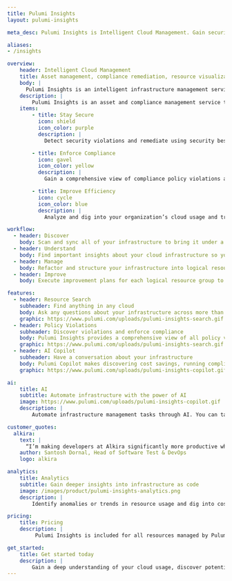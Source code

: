 ```yaml
---
title: Pulumi Insights
layout: pulumi-insights

meta_desc: Pulumi Insights is Intelligent Cloud Management. Gain security, compliance, and cost insights into your cloud, and automatically remediate issues.

aliases:
- /insights

overview:
    header: Intelligent Cloud Management
    title: Asset management, compliance remediation, resource visualizations, and AI insights over the cloud
    body: |
      Pulumi Insights is an intelligent infrastructure management service to discover, understand, manage, and improve any cloud infrastructure, including resources not provisioned by Pulumi IaC such as AWS CloudFormation, Microsoft ARM, HashiCorp Terraform, or even manually. Insights improves security, compliance, and efficiency through AI-powered asset and compliance management. 
    description: |
        Pulumi Insights is an asset and compliance management service that gives search, compliance remediation, resource visualizations, and AI insights over any infrastructure, including resources not provisioned by Pulumi IaC such as AWS CloudFormation, Microsoft ARM, HashiCorp Terraform, or even manually.
    items:
        - title: Stay Secure
          icon: shield
          icon_color: purple
          description: |
            Detect security violations and remediate using security best practices.  

        - title: Enforce Compliance
          icon: gavel
          icon_color: yellow
          description: |
            Gain a comprehensive view of compliance policy violations across your organization and automate remediation. 

        - title: Improve Efficiency
          icon: cycle
          icon_color: blue
          description: |
            Analyze and dig into your organization’s cloud usage and trends to optimize costs and improve productivity. 

workflow:
  - header: Discover
    body: Scan and sync all of your infrastructure to bring it under a single pane of glass, so you can understand the structure and status of your cloud footprint. 
  - header: Understand
    body: Find important insights about your cloud infrastructure so you can reach your business objectives faster. 
  - header: Manage
    body: Refactor and structure your infrastructure into logical resource groups that map key insights with business needs. 
  - header: Improve
    body: Execute improvement plans for each logical resource group to support business priorities. 

features:
  - header: Resource Search
    subheader: Find anything in any cloud
    body: Ask any questions about your infrastructure across more than 100 clouds, using either structured search queries or natural language prompts. Search helps you find that needle in the haystack – locating a single resource across many clouds and environments – as well as running sophisticated queries such as tracking down untagged or expensive resources across the whole organization.
    graphic: https://www.pulumi.com/uploads/pulumi-insights-search.gif
  - header: Policy Violations
    subheader: Discover violations and enforce compliance
    body: Pulumi Insights provides a comprehensive view of all policy violations across your organization, helping you maintain visibility and control over your infrastructure.
    graphic: https://www.pulumi.com/uploads/pulumi-insights-search.gif
  - header: AI Copilot
    subheader: Have a conversation about your infrastructure
    body: Pulumi Copilot makes discovering cost savings, running compliance checks, and debugging deployments across your Kubernetes resources as easy as typing a question. 
    graphic: https://www.pulumi.com/uploads/pulumi-insights-copilot.gif

ai:
    title: AI
    subtitle: Automate infrastructure with the power of AI
    image: https://www.pulumi.com/uploads/pulumi-insights-copilot.gif
    description: |
        Automate infrastructure management tasks through AI. You can tap into the Pulumi Copilot's deep understanding of your user and organization context to gain visibility into your team's activity, discover cost saving opportunities, get compliant, and debug cloud failures. 

customer_quotes:
  alkira:
    text: |
      “I’m making developers at Alkira significantly more productive while also making my job easier using Pulumi’s IaC platform and features like Pulumi Insights and Deployments. I can get developers using IaC immediately with Pulumi Deployments and its GitHub integration, while Pulumi Insights makes it really easy to find idle developer environments that need to be shut down, which reduces our cloud costs.”
    author: Santosh Dornal, Head of Software Test & DevOps
    logo: alkira

analytics:
    title: Analytics
    subtitle: Gain deeper insights into infrastructure as code
    image: /images/product/pulumi-insights-analytics.png
    description: |
        Identify anomalies or trends in resource usage and dig into cost, security, and [compliance](/compliance/) concerns. You can programmatically query a REST API to add automation around search results or to integrate with internal platforms and dashboards. You can export data to other data warehouses including Snowflake, Amazon Redshift, Google BigQuery and Azure Synapse. You also have built-in dashboards that give you key insights about cloud usage.

pricing:
    title: Pricing
    description: |
         Pulumi Insights is included for all resources managed by Pulumi Cloud. 

get_started:
    title: Get started today
    description: |
        Gain a deep understanding of your cloud usage, discover potential cost savings opportunities, and enforce compliance and security policies across your entire cloud.
---
```

